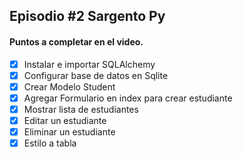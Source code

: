 ## Episodio #2 Sargento Py

#### Puntos a completar en el video.

-[x] Instalar e importar SQLAlchemy
-[x] Configurar base de datos en Sqlite
-[x] Crear Modelo Student
-[x] Agregar Formulario en index para crear estudiante
-[x] Mostrar lista de estudiantes
-[x] Editar un estudiante
-[x] Eliminar un estudiante
-[x] Estilo a tabla